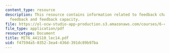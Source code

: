 ```yaml
---
content_type: resource
description: This resource contains information related to feedback channel, perfect
  feedback and feedback capacity.
file: https://ol-ocw-studio-app-production.s3.amazonaws.com/courses/6-441-information-theory-spring-2010/f47594a503523ea4436d391dc89b97ba_MIT6_441S10_lec14.pdf
file_type: application/pdf
resourcetype: Document
title: MIT6_441S10_lec14.pdf
uid: f47594a5-0352-3ea4-436d-391dc89b97ba
---
```

